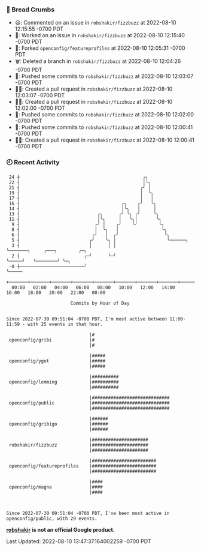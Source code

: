 ### 🍞 Bread Crumbs

 * 😃: Commented on an issue in `robshakir/fizzbuzz` at 2022-08-10 12:15:55 -0700 PDT
 * 👀: Worked on an issue in `robshakir/fizzbuzz` at 2022-08-10 12:15:40 -0700 PDT
 * 🍴: Forked `openconfig/featureprofiles` at 2022-08-10 12:05:31 -0700 PDT
 * 🗑: Deleted a branch in `robshakir/fizzbuzz` at 2022-08-10 12:04:26 -0700 PDT
 * 🚢: Pushed some commits to `robshakir/fizzbuzz` at 2022-08-10 12:03:07 -0700 PDT
 * ✍🏼: Created a pull request in `robshakir/fizzbuzz` at 2022-08-10 12:03:07 -0700 PDT
 * ✍🏼: Created a pull request in `robshakir/fizzbuzz` at 2022-08-10 12:02:00 -0700 PDT
 * 🚢: Pushed some commits to `robshakir/fizzbuzz` at 2022-08-10 12:02:00 -0700 PDT
 * 🚢: Pushed some commits to `robshakir/fizzbuzz` at 2022-08-10 12:00:41 -0700 PDT
 * ✍🏼: Created a pull request in `robshakir/fizzbuzz` at 2022-08-10 12:00:41 -0700 PDT

### 🕘 Recent Activity
```
 24 ┼                                              ╭╮
 22 ┤                                              │╰╮
 21 ┤                                             ╭╯ │
 19 ┤                                             │  ╰╮
 17 ┤                                             │   │
 16 ┤                                      ╭╮    ╭╯   ╰╮
 14 ┤                                      │╰╮   │     │
 13 ┤                             ╭╮      ╭╯ ╰╮ ╭╯     ╰╮
 11 ┤                             │╰╮     │   ╰╮│       ╰╮
  9 ┤                            ╭╯ │    ╭╯    ╰╯        ╰╮
  8 ┤                            │  ╰╮   │                ╰╮
  6 ┤                           ╭╯   │  ╭╯                 ╰╮
  5 ┤                          ╭╯    ╰╮ │                   ╰──────╮
  3 ┤                          │      │ │                          ╰───────╮     ╭───╮        ╭─╮
  2 ┤                        ╭─╯      ╰─╯                                  ╰─────╯   ╰────────╯ ╰─╮
 -0 ┼────────────────────────╯                                                                    ╰─────
    +───────+───────+───────+───────+───────+───────+───────+───────+───────+───────+───────+───────+────
  00:00   02:00   04:00   06:00   08:00   10:00   12:00   14:00   16:00   18:00   20:00   22:00   00:00   

						Commits by Hour of Day


Since 2022-07-30 09:51:04 -0700 PDT, I'm most active between 11:00-11:59 - with 25 events in that hour.

```



```
                               |#
 openconfig/gribi              |#
                               |#

                               |#####
 openconfig/ygot               |#####
                               |#####

                               |##########
 openconfig/lemming            |##########
                               |##########

                               |#############################
 openconfig/public             |#############################
                               |#############################

                               |######
 openconfig/gribigo            |######
                               |######

                               |#####################
 robshakir/fizzbuzz            |#####################
                               |#####################

                               |########################
 openconfig/featureprofiles    |########################
                               |########################

                               |####
 openconfig/magna              |####
                               |####



Since 2022-07-30 09:51:04 -0700 PDT, I've been most active in openconfig/public, with 29 events.

```
**[robshakir](mailto:robjs@google.com) is not an official Google product.**  


Last Updated: 2022-08-10 13:47:37.164002259 -0700 PDT
